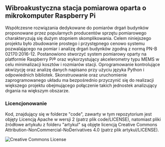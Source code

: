 ## Wibroakustyczna stacja pomiarowa oparta o mikrokomputer Raspberry Pi 

Współczesne rozwiązania dedykowane do pomiarów drgań budynków
proponowane przez popularnych producentów sprzętu pomiarowego
charakteryzują się dużym stopniem skomplikowania. Celem niniejszego
projektu było zbudowanie prostego i przystępnego cenowo systemu
pozwalającego na pomiar i analizę drgań budynków zgodną z normą PN-B
02170:2016-12. Postanowiono stworzyć system pomiarowy oparty na
platformie Raspberry Pi® oraz wykorzystujący akcelerometry typu MEMS w
celu minimalizacji kosztów i rozmiarów stacji. Oprogramowanie
kontrolujące akwizycję oraz analizę danych napisano przy użyciu języka
Python i odpowiednich bibliotek. Skonstruowanie oraz uruchomienie
zaprogramowanego układu ma bezpośrednio przyczynić się do realizacji
większego projektu obejmującego połączenie takich jednostek
analizujący drgania na większym obszarze.

### Licencjonowanie
Kod, znajdujący się w folderze "code", zawarty w tym repozytorium jest objęty Licencją Apache w wersji 2 (patrz plik code/LICENSE),
natomiast pliki źródłowe artykułu z folderu "artykul" są objęte licencją Creative Commons Attribution-NonCommercial-NoDerivatives 4.0 (patrz plik artykul/LICENSE).

![Creative Commons License](https://i.creativecommons.org/l/by-nc-nd/4.0/88x31.png)
